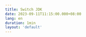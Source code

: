 ```yaml
---
title: Switch JDK
date: 2023-09-11T11:15:00.000+08:00
lang: en
duration: 1min
layout: 'default'
---
```


<Title />

Check the java version installed on your computer

```bash
/usr/libexec/java_home -V
```

Check the current java version

```bash
java -version
```

Set version

```bash
open ~/.bash_profile
# SWITCH TO JAVA VERSION 8
export JAVA_HOME=`/usr/libexec/java_home -v 1.8`
```

Update configuration

```bash
source ~/.bash_profile
```
